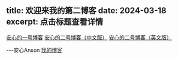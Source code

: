 title: 欢迎来我的第二博客
date: 2024-03-18
excerpt: 点击标题查看详情
---
[安心的一号博客](https://blog.ognn.xyz/)
[安心的二号博客（中文版）](https://b2.ognn.xyz/)
[安心的二号博客（英文版）](https://b3.ognn.xyz/)

---安心Anson [我的博客](b2.ognn.top)
